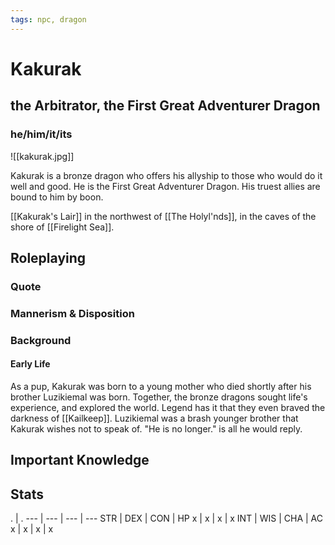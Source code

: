 ```yaml
---
tags: npc, dragon
---
```

# Kakurak
## the Arbitrator, the First Great Adventurer Dragon
### he/him/it/its

![[kakurak.jpg]]

Kakurak is a bronze dragon who offers his allyship to those who would do it well and good. He is the First Great Adventurer Dragon. His truest allies are bound to him by boon. 

[[Kakurak's Lair]] in the northwest of [[The Holyl'nds]], in the caves of the shore of [[Firelight Sea]].

## Roleplaying
### Quote

### Mannerism & Disposition

### Background
#### Early Life
As a pup, Kakurak was born to a young mother who died shortly after his brother Luzikiemal was born. Together, the bronze dragons sought life's experience, and explored the world. Legend has it that they even braved the darkness of [[Kailkeep]]. Luzikiemal was a brash younger brother that Kakurak wishes not to speak of. "He is no longer." is all he would reply. 

## Important Knowledge


## Stats
. | . 
--- | --- | --- | ---
STR | DEX | CON | HP
x | x | x | x
INT | WIS | CHA | AC
x | x | x | x